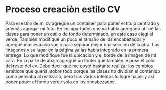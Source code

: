 # Proceso creaciòn estilo CV
Para el estilo de mi cv agregué un container para poner el título centrado y además agregar mi foto. En los apartados que ya había agregado utilicé las clases para poner un estilo de fondo determinado, en este caso elegí el verde. 
También modifiqué un poco el tamaño de los encabezados y agregué más espacio vacío para separar mejor una sección de la otra.
Las imágenes y su lugar en la página ya las había integrado en la primera entrega. Lo que modifique fue la ubicación y el borde de la imagen de mi cara.
En la parte de abajo agregué un footer que también le puse el color del resto del cv.
Debo decir que me costó bastante realizar los cambios estéticos que quería, sobre todo porque las clases no dividían el contenido como pensaba al realizarlo, pero tras varios intentos lo logré hacer y así poder poner el fondo verde solo en los encabezados.




